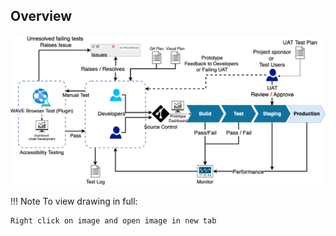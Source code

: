 ## Overview
![CICD Pipeline](img/CICD-Overview.png)

!!! Note 
    To view drawing in full:

    Right click on image and open image in new tab